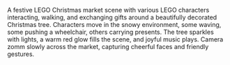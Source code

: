 A festive LEGO Christmas market scene with various LEGO characters interacting, walking, and exchanging gifts around a beautifully decorated Christmas tree. Characters move in the snowy environment, some waving, some pushing a wheelchair, others carrying presents. The tree sparkles with lights, a warm red glow fills the scene, and joyful music plays. Camera zomm slowly across the market, capturing cheerful faces and friendly gestures.